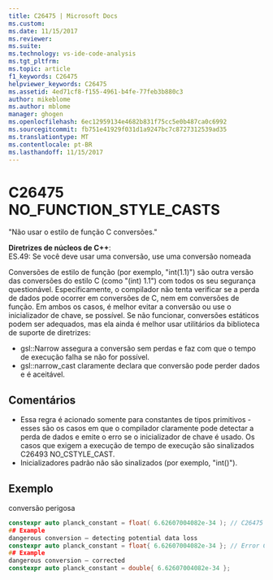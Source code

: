```yaml
---
title: C26475 | Microsoft Docs
ms.custom: 
ms.date: 11/15/2017
ms.reviewer: 
ms.suite: 
ms.technology: vs-ide-code-analysis
ms.tgt_pltfrm: 
ms.topic: article
f1_keywords: C26475
helpviewer_keywords: C26475
ms.assetid: 4ed71cf8-f155-4961-b4fe-77feb3b880c3
author: mikeblome
ms.author: mblome
manager: ghogen
ms.openlocfilehash: 6ec12959134e4682b831f75cc5e0b487ca0c6992
ms.sourcegitcommit: fb751e41929f031d1a9247bc7c8727312539ad35
ms.translationtype: MT
ms.contentlocale: pt-BR
ms.lasthandoff: 11/15/2017
---
```

# <a name="c26475-nofunctionstylecasts"></a>C26475 NO_FUNCTION_STYLE_CASTS
"Não usar o estilo de função C conversões."

**Diretrizes de núcleos de C++**:   
ES.49: Se você deve usar uma conversão, use uma conversão nomeada

Conversões de estilo de função (por exemplo, "int(1.1)") são outra versão das conversões do estilo C (como "(int) 1.1") com todos os seu segurança questionável. Especificamente, o compilador não tenta verificar se a perda de dados pode ocorrer em conversões de C, nem em conversões de função. Em ambos os casos, é melhor evitar a conversão ou use o inicializador de chave, se possível. Se não funcionar, conversões estáticos podem ser adequados, mas ela ainda é melhor usar utilitários da biblioteca de suporte de diretrizes:
-   gsl::Narrow assegura a conversão sem perdas e faz com que o tempo de execução falha se não for possível.
-   gsl::narrow_cast claramente declara que conversão pode perder dados e é aceitável.

## <a name="remarks"></a>Comentários    
 -  Essa regra é acionado somente para constantes de tipos primitivos - esses são os casos em que o compilador claramente pode detectar a perda de dados e emite o erro se o inicializador de chave é usado. Os casos que exigem a execução de tempo de execução são sinalizados C26493 NO_CSTYLE_CAST.
-  Inicializadores padrão não são sinalizados (por exemplo, "int()").
## <a name="example"></a>Exemplo 
conversão perigosa

```cpp
constexpr auto planck_constant = float( 6.62607004082e-34 ); // C26475
## Example 
dangerous conversion – detecting potential data loss
constexpr auto planck_constant = float{ 6.62607004082e-34 }; // Error C2397
## Example 
dangerous conversion – corrected
constexpr auto planck_constant = double{ 6.62607004082e-34 };
```

